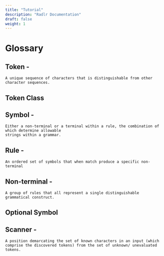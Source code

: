 ```yaml
---
title: "Tutorial"
description: "Radlr Documentation"
draft: false
weight: 1
---
```


# Glossary

## Token - 
    A unique sequence of characters that is distinguishable from other character sequences. 

## Token Class

## Symbol - 
    Either a non-terminal or a terminal within a rule, the combination of which determine allowable
    strings within a grammar.

## Rule - 
    An ordered set of symbols that when match produce a specific non-terminal

## Non-terminal - 
    A group of rules that all represent a single distinguishable grammatical construct.

## Optional Symbol

## Scanner - 
    A position demarcating the set of known characters in an input (which comprise the discovered tokens) from the set of unknown/ unevaluated tokens.